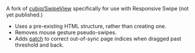 A fork of [cubiq/SwipeView](https://github.com/cubiq/SwipeView) specifically for use with Responsive Swipe (not yet published.)

- Uses a pre-existing HTML structure, rather than creating one.
- Removes mouse gesture pseudo-swipes.
- Adds [patch](https://github.com/kpuputti/SwipeView/commit/65eb7c31ad5d0890c12fb2aea24916a4669b0db1) to correct out-of-sync page indices when dragged past threshold and back.